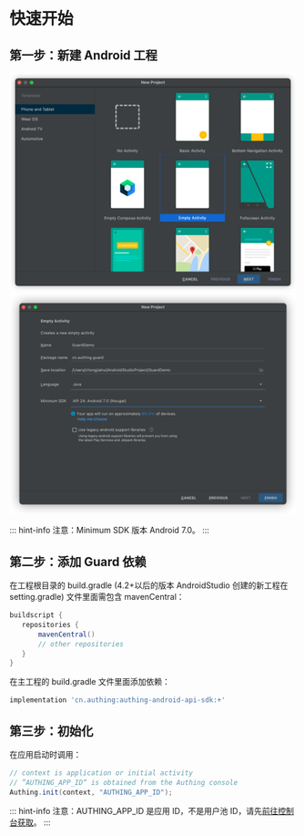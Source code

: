 # 快速开始

<LastUpdated/>

## 第一步：新建 Android 工程

<img src="./images/create_project1.png" alt="drawing" width="800"/>

<img src="./images/create_project2.png" alt="drawing" width="800"/>


::: hint-info
注意：Minimum SDK 版本 Android 7.0。
:::

## 第二步：添加 Guard 依赖

在工程根目录的 build.gradle	(4.2+以后的版本 AndroidStudio 创建的新工程在 setting.gradle) 文件里面需包含 mavenCentral：

 ```groovy
 buildscript {
    repositories {
        mavenCentral()
        // other repositories
    }
 }
 ```

在主工程的 build.gradle 文件里面添加依赖：

```groovy
implementation 'cn.authing:authing-android-api-sdk:+'
```

## 第三步：初始化

在应用启动时调用：

```java
// context is application or initial activity
// ”AUTHING_APP_ID“ is obtained from the Authing console
Authing.init(context, "AUTHING_APP_ID");
```

::: hint-info
注意：AUTHING_APP_ID 是应用 ID，不是用户池 ID，请先[前往控制台获取](https://docs.authing.cn/v2/guides/faqs/get-app-id-and-secret.html)。
:::



